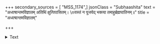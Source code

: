 +++
secondary_sources = [ "MSS_1174",]
jsonClass = "Subhaashita"
text = "अध्वश्रान्तमविज्ञातम् अतिथिं क्षुत्पिपासितम्।  \nयस्तं न पूजयेद् भक्त्या तमाहुर्ब्रह्मघातिनम्॥"
title = "अध्वश्रान्तमविज्ञातम्"

+++

<details><summary>Text</summary>

अध्वश्रान्तमविज्ञातम् अतिथिं क्षुत्पिपासितम्।  
यस्तं न पूजयेद् भक्त्या तमाहुर्ब्रह्मघातिनम्॥
</details>

